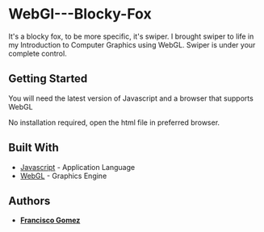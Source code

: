 # WebGl---Blocky-Fox

It's a blocky fox, to be more specific, it's swiper. I brought swiper to life in my Introduction to Computer Graphics using WebGL. Swiper is under your complete control.

## Getting Started
You will need the latest version of Javascript and a browser that supports WebGL 

No installation required, open the html file in preferred browser. 

## Built With
* [Javascript](https://www.javascript.com/) - Application Language
* [WebGL](https://get.webgl.org/) - Graphics Engine

## Authors

* **[Francisco Gomez](https://github.com/fgomez7)**
